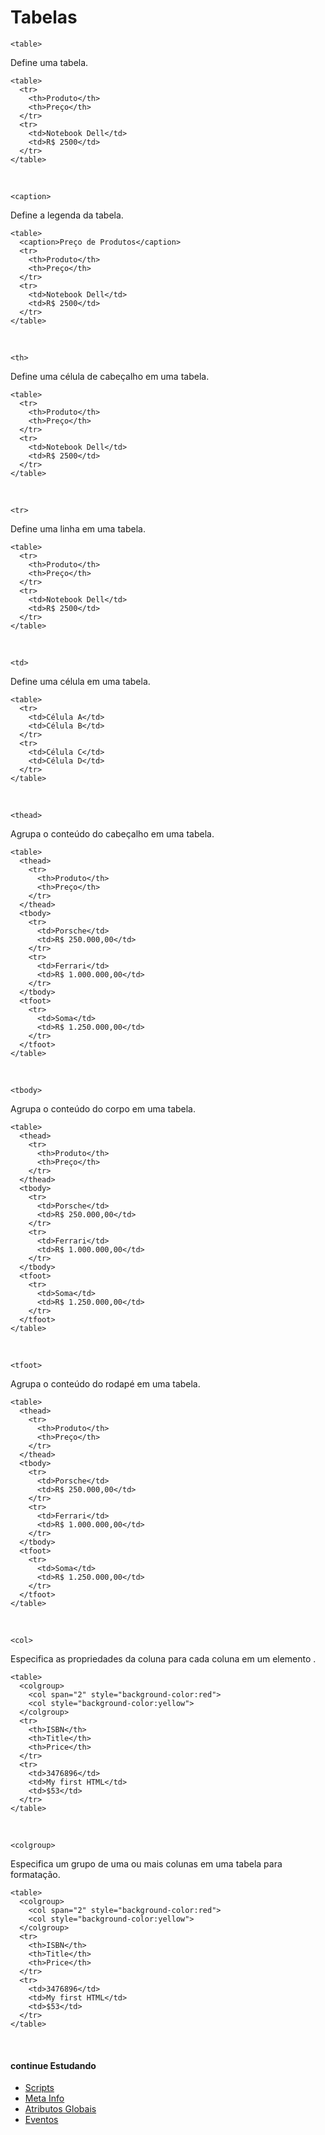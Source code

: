 # Tabelas
`<table>`

Define uma tabela.

	<table>
	  <tr>
		<th>Produto</th>
		<th>Preço</th>
	  </tr>
	  <tr>
		<td>Notebook Dell</td>
		<td>R$ 2500</td>
	  </tr>
	</table>
<br>

`<caption>`

Define a legenda da tabela.

	<table>
	  <caption>Preço de Produtos</caption>
	  <tr>
		<th>Produto</th>
		<th>Preço</th>
	  </tr>
	  <tr>
		<td>Notebook Dell</td>
		<td>R$ 2500</td>
	  </tr>
	</table>
<br>

`<th>`

Define uma célula de cabeçalho em uma tabela.

	<table>
	  <tr>
		<th>Produto</th>
		<th>Preço</th>
	  </tr>
	  <tr>
		<td>Notebook Dell</td>
		<td>R$ 2500</td>
	  </tr>
	</table>
<br>

`<tr>`

Define uma linha em uma tabela.

	<table>
	  <tr>
		<th>Produto</th>
		<th>Preço</th>
	  </tr>
	  <tr>
		<td>Notebook Dell</td>
		<td>R$ 2500</td>
	  </tr>
	</table>
<br>

`<td>`

Define uma célula em uma tabela.

	<table>
	  <tr>
		<td>Célula A</td>
		<td>Célula B</td>
	  </tr>
	  <tr>
		<td>Célula C</td>
		<td>Célula D</td>
	  </tr>
	</table>
<br>

`<thead>`

Agrupa o conteúdo do cabeçalho em uma tabela.

	<table>
	  <thead>
		<tr>
		  <th>Produto</th>
		  <th>Preço</th>
		</tr>
	  </thead>
	  <tbody>
		<tr>
		  <td>Porsche</td>
		  <td>R$ 250.000,00</td>
		</tr>
		<tr>
		  <td>Ferrari</td>
		  <td>R$ 1.000.000,00</td>
		</tr>
	  </tbody>
	  <tfoot>
		<tr>
		  <td>Soma</td>
		  <td>R$ 1.250.000,00</td>
		</tr>
	  </tfoot>
	</table>
<br>

`<tbody>`

Agrupa o conteúdo do corpo em uma tabela.

	<table>
	  <thead>
		<tr>
		  <th>Produto</th>
		  <th>Preço</th>
		</tr>
	  </thead>
	  <tbody>
		<tr>
		  <td>Porsche</td>
		  <td>R$ 250.000,00</td>
		</tr>
		<tr>
		  <td>Ferrari</td>
		  <td>R$ 1.000.000,00</td>
		</tr>
	  </tbody>
	  <tfoot>
		<tr>
		  <td>Soma</td>
		  <td>R$ 1.250.000,00</td>
		</tr>
	  </tfoot>
	</table>
<br>

`<tfoot>`

Agrupa o conteúdo do rodapé em uma tabela.

	<table>
	  <thead>
		<tr>
		  <th>Produto</th>
		  <th>Preço</th>
		</tr>
	  </thead>
	  <tbody>
		<tr>
		  <td>Porsche</td>
		  <td>R$ 250.000,00</td>
		</tr>
		<tr>
		  <td>Ferrari</td>
		  <td>R$ 1.000.000,00</td>
		</tr>
	  </tbody>
	  <tfoot>
		<tr>
		  <td>Soma</td>
		  <td>R$ 1.250.000,00</td>
		</tr>
	  </tfoot>
	</table>
<br>

`<col>`

Especifica as propriedades da coluna para cada coluna em um elemento <colgroup>.

	<table>
	  <colgroup>
		<col span="2" style="background-color:red">
		<col style="background-color:yellow">
	  </colgroup>
	  <tr>
		<th>ISBN</th>
		<th>Title</th>
		<th>Price</th>
	  </tr>
	  <tr>
		<td>3476896</td>
		<td>My first HTML</td>
		<td>$53</td>
	  </tr>
	</table>
<br>

`<colgroup>`

Especifica um grupo de uma ou mais colunas em uma tabela para formatação.

	<table>
	  <colgroup>
		<col span="2" style="background-color:red">
		<col style="background-color:yellow">
	  </colgroup>
	  <tr>
		<th>ISBN</th>
		<th>Title</th>
		<th>Price</th>
	  </tr>
	  <tr>
		<td>3476896</td>
		<td>My first HTML</td>
		<td>$53</td>
	  </tr>
	</table>
<br>

#### continue Estudando
- <a href="https://github.com/wesleybertipaglia/html-para-iniciantes/blob/main/11.%20Scripts.md">Scripts</a>
- <a href="https://github.com/wesleybertipaglia/html-para-iniciantes/blob/main/12.%20Meta%20Info.md">Meta Info</a>
- <a href="https://github.com/wesleybertipaglia/html-para-iniciantes/blob/main/Atributos%20Globais.md">Atributos Globais</a>
- <a href="https://github.com/wesleybertipaglia/html-para-iniciantes/blob/main/Eventos.md">Eventos</a>
